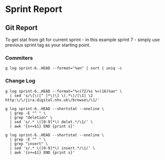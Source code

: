 # Sprint Report




## Git Report

To get stat from git for current sprint - in this example sprint 7 - simply use
previous sprint tag as your starting point.

### Commiters

```
g log sprint-6..HEAD --format="%an" | sort | uniq -c
```


### Change Log

```
g log sprint-6..HEAD --format="%<(72)%s %<(16)%an" \
  | sed 's/\[\([^ ]*\)\] \(.*\)/[\1] \2 http:\/\/jira.digital.nhs.uk\/browse\/\1/'
```

```
g log sprint-6..HEAD --shortstat --oneline \
  | grep -E "^ " \
  | grep "deletion" \
  | sed 's/.* \([0-9]*\) delet.*/\1/' \
  | awk '{s+=$1} END {print s}'
```

```
g log sprint-6..HEAD --shortstat --oneline \
  | grep -E "^ " \
  | grep "insert" \
  | sed 's/.* \([0-9]*\) insert.*/\1/' \
  | awk '{s+=$1} END {print s}'
```
